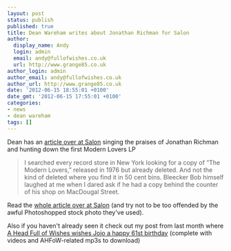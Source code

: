 ```yaml
---
layout: post
status: publish
published: true
title: Dean Wareham writes about Jonathan Richman for Salon
author:
  display_name: Andy
  login: admin
  email: andy@fullofwishes.co.uk
  url: http://www.grange85.co.uk
author_login: admin
author_email: andy@fullofwishes.co.uk
author_url: http://www.grange85.co.uk
date: '2012-06-15 18:55:01 +0100'
date_gmt: '2012-06-15 17:55:01 +0100'
categories:
- news
- dean wareham
tags: []
---
```

<p>Dean has an <a href="http://www.salon.com/2012/06/15/dean_wareham_my_jonathan_richman_romance/singleton/">article over at Salon</a> singing the praises of Jonathan Richman and hunting down the first Modern Lovers LP</p>
<blockquote><p>I searched every record store in New York looking for a copy of “The Modern Lovers,” released in 1976 but already deleted. And not the kind of deleted where you find it in 50 cent bins. Bleecker Bob himself laughed at me when I dared ask if he had a copy behind the counter of his shop on MacDougal Street. </p></blockquote>
<p>Read the <a href="http://www.salon.com/2012/06/15/dean_wareham_my_jonathan_richman_romance/singleton/">whole article over at Salon</a> (and try not to be too offended by the awful Photoshopped stock photo they've used).</p>
<p>Also if you haven't already seen it check out my post from last month where<a href="/2012/05/16/happy-61st-birthday-jonathan-richman/"> A Head Full of Wishes wishes Jojo a happy 61st birthday</a> (complete with videos and AHFoW-related mp3s to download)</p>
